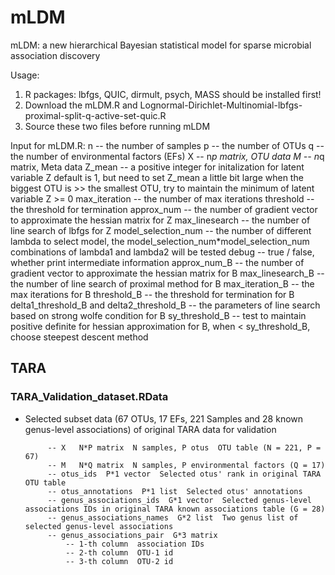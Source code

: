 # mLDM
mLDM: a new hierarchical Bayesian statistical model for sparse microbial association discovery

Usage:
  1. R packages: lbfgs, QUIC, dirmult, psych, MASS should be installed first!
  2. Download the mLDM.R and Lognormal-Dirichlet-Multinomial-lbfgs-proximal-split-q-active-set-quic.R
  3. Source these two files before running mLDM

Input for mLDM.R:
  n -- the number of samples
  p -- the number of OTUs
  q -- the number of environmental factors (EFs)
  X -- n*p matrix, OTU data 
  M -- n*q matrix, Meta data 
  Z_mean -- a positive integer for initalization for latent variable Z
            default is 1, but need to set Z_mean a little bit large when 
            the biggest OTU is >> the smallest OTU, try to maintain the 
            minimum of latent variable Z >= 0
  max_iteration -- the number of max iterations
  threshold -- the threshold for termination
  approx_num -- the number of gradient vector to approximate the hessian matrix for Z
  max_linesearch -- the number of line search of lbfgs for Z
  model_selection_num -- the number of different lambda to select model, 
                         the model_selection_num*model_selection_num combinations of lambda1 and lambda2 will be tested
  debug -- true / false, whether print intermediate information
  approx_num_B -- the number of gradient vector to approximate the hessian matrix for B
  max_linesearch_B -- the number of line search of proximal method for B
  max_iteration_B -- the max iterations for B
  threshold_B -- the threshold for termination for B
  delta1_threshold_B and delta2_threshold_B -- the parameters of line search based on strong wolfe condition for B
  sy_threshold_B -- test to maintain positive definite for hessian approximation for B, when < sy_threshold_B, choose steepest descent method

## TARA
### TARA_Validation_dataset.RData
 * Selected subset data (67 OTUs, 17 EFs, 221 Samples and 28 known genus-level associations) of original TARA data for validation

            -- X   N*P matrix  N samples, P otus  OTU table (N = 221, P = 67)
            -- M   N*Q matrix  N samples, P environmental factors (Q = 17)
            -- otus_ids  P*1 vector  Selected otus' rank in original TARA OTU table
            -- otus_annotations  P*1 list  Selected otus' annotations
            -- genus_associations_ids  G*1 vector  Selected genus-level associations IDs in original TARA known associations table (G = 28)
            -- genus_associations_names  G*2 list  Two genus list of selected genus-level associations
            -- genus_associations_pair  G*3 matrix  
                -- 1-th column  association IDs
                -- 2-th column  OTU-1 id
                -- 3-th column  OTU-2 id
